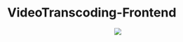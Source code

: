 # VideoTranscoding-Frontend
<p align="center">
  <img src="https://github.com/luiscajl/VideoTranscoding-Frontend/blob/master/src/assets/images/VideoTranscoding_logo.png"/>
</p>

